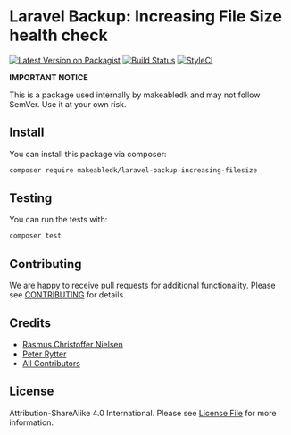 # Laravel Backup: Increasing File Size health check

[![Latest Version on Packagist](https://img.shields.io/packagist/v/makeabledk/laravel-backup-increasing-filesize.svg?style=flat-square)](https://packagist.org/packages/makeabledk/laravel-backup-increasing-filesize)
[![Build Status](https://img.shields.io/github/workflow/status/makeabledk/laravel-backup-increasing-filesize/Run%20tests?label=Tests)](https://github.com/makeabledk/laravel-backup-increasing-filesize/actions)
[![StyleCI](https://styleci.io/repos/206548418/shield?branch=master)](https://styleci.io/repos/206548418)

**IMPORTANT NOTICE** 

This is a package used internally by makeabledk and may not follow SemVer. Use it at your own risk.

## Install

You can install this package via composer:

``` bash
composer require makeabledk/laravel-backup-increasing-filesize
```

## Testing

You can run the tests with:

```bash
composer test
```

## Contributing

We are happy to receive pull requests for additional functionality. Please see [CONTRIBUTING](CONTRIBUTING.md) for details.

## Credits

- [Rasmus Christoffer Nielsen](https://github.com/rasmuscnielsen)
- [Peter Rytter](https://github.com/pederytter)
- [All Contributors](../../contributors)

## License

Attribution-ShareAlike 4.0 International. Please see [License File](LICENSE.md) for more information.